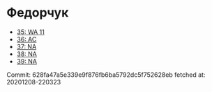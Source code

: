 # Федорчук
- [35: WA 11](35.md)
- [36: AC](36.md)
- [37: NA](37.md)
- [38: NA](38.md)
- [39: NA](39.md)

Commit: 628fa47a5e339e9f876fb6ba5792dc5f752628eb
 fetched at: 20201208-220323
